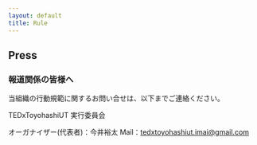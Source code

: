 ```yaml
---
layout: default
title: Rule
---
```

## Press
### 報道関係の皆様へ

当組織の行動規範に関するお問い合せは、以下までご連絡ください。

TEDxToyohashiUT 実行委員会

オーガナイザー(代表者)：今井裕太
Mail：tedxtoyohashiut.imai@gmail.com

